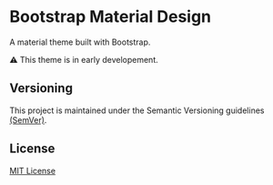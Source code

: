 # Bootstrap Material Design
A material theme built with Bootstrap.

:warning: This theme is in early developement.

## Versioning
This project is maintained under the Semantic Versioning guidelines [(SemVer)](https://semver.org/).

## License
[MIT License](LICENSE.md)
